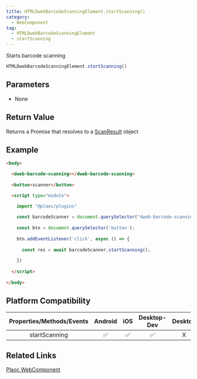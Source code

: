 ```yaml
---
title: HTMLDwebBarcodeScanningElement.startScanning()
category:
  - WebComponent
tag:
  - HTMLDwebBarcodeScanningElement
  - startScanning  
---
```


Starts barcode scanning

```js
HTMLDwebBarcodeScanningElement.startScanning() 
```

## Parameters

  - None

## Return Value

  Returns a Promise that resolves to a [ScanResult]() object

## Example

```html
<body>

  <dweb-barcode-scanning></dweb-barcode-scanning>
  
  <button>scanner</button>

  <script type="module">

    import "@plaoc/plugins"
    
    const barcodeScanner = document.querySelector("dweb-barcode-scanning")!
    
    const btn = document.querySelector('button');
    
    btn.addEventListener('click', async () => {
    
      const res = await barcodeScanner.startScanning();
      
    })
    
  </script>
  
</body>
```

## Platform Compatibility

| Properties/Methods/Events | Android | iOS | Desktop-Dev | Desktop |
|:-------------------------:|:-------:|:---:|:----------:|:-------:|
| startScanning             | ✅       | ✅   | ✅         | X       |

## Related Links

[Plaoc WebComponent](../index.md)
